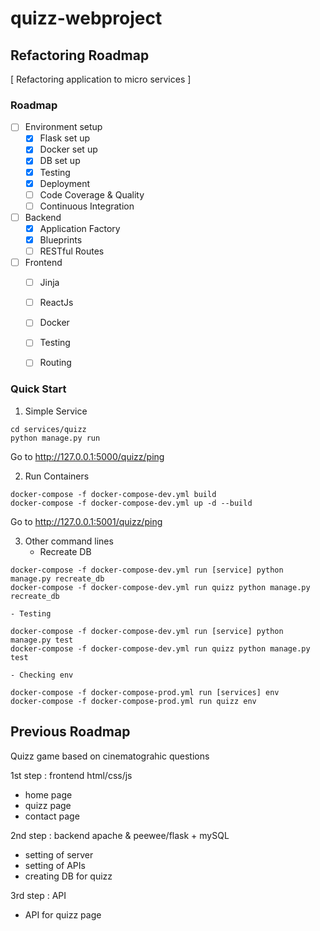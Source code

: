 # quizz-webproject

## Refactoring Roadmap
[ Refactoring application to micro services ]

### Roadmap
* [ ] Environment setup
    - [x] Flask set up
    - [x] Docker set up
    - [x] DB set up
    - [x] Testing
    - [x] Deployment
    - [ ] Code Coverage & Quality
    - [ ] Continuous Integration
* [ ] Backend
    - [x] Application Factory
    - [x] Blueprints
    - [ ] RESTful Routes
* [ ] Frontend
    - [ ] Jinja
    - [ ] ReactJs
    - [ ] Docker
    - [ ] Testing
    - [ ] Routing
    

### Quick Start

1. Simple Service
```
cd services/quizz
python manage.py run
```

Go to http://127.0.0.1:5000/quizz/ping

2. Run Containers
```
docker-compose -f docker-compose-dev.yml build
docker-compose -f docker-compose-dev.yml up -d --build
```

Go to http://127.0.0.1:5001/quizz/ping

3. Other command lines
    - Recreate DB
```
docker-compose -f docker-compose-dev.yml run [service] python manage.py recreate_db
docker-compose -f docker-compose-dev.yml run quizz python manage.py recreate_db
```
    - Testing
```
docker-compose -f docker-compose-dev.yml run [service] python manage.py test
docker-compose -f docker-compose-dev.yml run quizz python manage.py test
```
    - Checking env
```
docker-compose -f docker-compose-prod.yml run [services] env
docker-compose -f docker-compose-prod.yml run quizz env
```




## Previous Roadmap

Quizz game based on cinematograhic questions

1st step : frontend html/css/js
- home page
- quizz page
- contact page

2nd step : backend apache & peewee/flask + mySQL
- setting of server
- setting of APIs
- creating DB for quizz

3rd step : API
- API for quizz page
